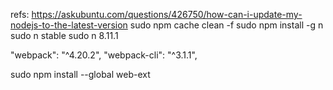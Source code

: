 

refs:
https://askubuntu.com/questions/426750/how-can-i-update-my-nodejs-to-the-latest-version
sudo npm cache clean -f
sudo npm install -g n
sudo n stable
sudo n 8.11.1

   "webpack": "^4.20.2",
    "webpack-cli": "^3.1.1",
    
sudo npm install --global web-ext    
